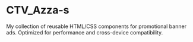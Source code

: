 # CTV_Azza-s
My collection of reusable HTML/CSS components for promotional banner ads. Optimized for performance and cross-device compatibility.
